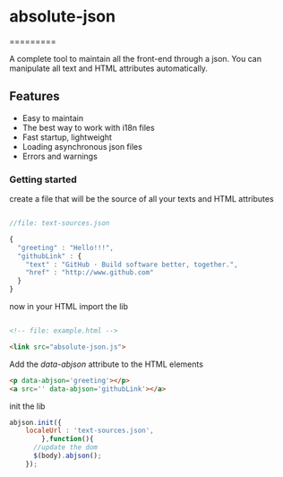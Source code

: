 # absolute-json
=========

A complete tool to maintain all the front-end through a json. You can manipulate all text and HTML attributes automatically.

## Features
* Easy to maintain
* The best way to work with i18n files
* Fast startup, lightweight
* Loading asynchronous json files
* Errors and warnings

### Getting started
create a file that will be the source of all your texts and HTML attributes

```javascript

//file: text-sources.json

{
  "greeting" : "Hello!!!",
  "githubLink" : {
    "text" : "GitHub · Build software better, together.",
    "href" : "http://www.github.com"
  }
}
```

now in your HTML import the lib


```html

<!-- file: example.html -->

<link src="absolute-json.js">

```

Add the *data-abjson* attribute to the HTML elements

```html
<p data-abjson='greeting'></p>
<a src='' data-abjson='githubLink'></a>
```

init the lib

```javascript
abjson.init({
  	localeUrl : 'text-sources.json',
		},function(){
      //update the dom
      $(body).abjson();
    });
```
